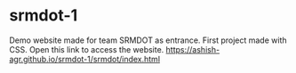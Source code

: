# srmdot-1
Demo website made for team SRMDOT as entrance. First project made with CSS.
Open this link to access the website.
https://ashish-agr.github.io/srmdot-1/srmdot/index.html
